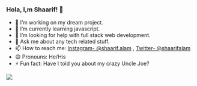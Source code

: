 ### Hola, I,m Shaarif! 👋

- 🔭 I’m working on my dream project.
- 🌱 I’m currently learning javascript. 
- 🤔 I’m looking for help with full stack web development.
- 💬 Ask me about any tech related stuff.
- 📫 How to reach me: [Instagram- @shaarif.alam](https://www.instagram.com/shaarif.alam/) , [Twitter- @shaarifalam](https://twitter.com/shaarifalam)
- 😄 Pronouns: He/His
- ⚡ Fun fact: Have I told you about my crazy Uncle Joe?

<img src="https://github-readme-stats.vercel.app/api?username=shaarifalam&&show_icons=true&title_color=ffffff&icon_color=bb2acf&text_color=daf7dc&bg_color=151515">
